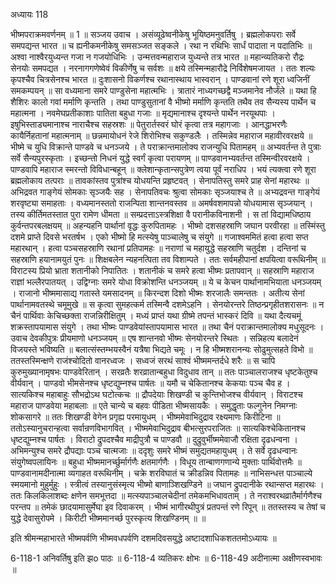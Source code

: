 अध्यायः 118

भीष्मपराक्रमवर्णनम् ॥ 1 ॥
सञ्जय उवाच ।
असंव्यूढेष्वनीकेषु भूयिष्ठमनुवर्तिषु ।
ब्रह्मलोकपराः सर्वे समपद्यन्त भारत ॥
च ह्यनीकमनीकेषु समसञ्जत सङ्कले ।
रथा न रथिभिः सार्धं पादाता न पदातिभिः ॥
अश्वा नाश्वैरयुध्यन्त गजा न गजयोधिभिः ।
उन्मत्तवन्महाराज युध्यन्ते तत्र भारत ॥
महान्व्यतिकरो रौद्रः सेनयोः समपद्यत ।
नरनागगणेष्वेवं विकीर्णेषु च सर्वशः ॥
क्षये तस्मिन्महारौद्रे निर्विशेषमजायत ।
ततः शल्यः कृपश्चैव चित्रसेनश्च भारत ॥
दुःशासनो विकर्णश्च रथानास्थाय भास्वरान् ।
पाण्डवानां रणे शूरा ध्वजिनीं समकम्पयन् ॥
सा वध्यमाना समरे पाण्डुसेना महात्मभिः ।
त्रातारं नाध्यगच्छद्वै मञ्जमानेव नौर्जंले ॥
यथा हि शैशिरः कालो गवां मर्माणि कृन्तति ।
तथा पाण्डुसुतानां वै भीष्मो मर्माणि कृन्तति
तथैव तव सैन्यस्य पार्थेन च महात्मना ।
नवमेघप्रतीकाशाः पातिता बहुधा गजाः ॥
मृद्यमानाश्च दृश्यन्ते पार्थेन नरयूथपाः ।
इषुभिस्ताड्यमानाश्च नाराचैश्च सहस्रशः ॥
पेतुरार्तस्वरं घोरं कृत्वा तत्र महागजाः ।
आनद्धाभरणैः कायैर्निहतानां महात्मनाम् ॥
छन्नमायोधनं रेजे शिरोभिश्च सकुण्डलैः । 
तस्मिन्नेव महाराज महावीरवरक्षये ॥
भीष्मे च युधि विक्रान्ते पाण्डवे च धनञ्जये ।
ते पराक्रान्तमालोक्य राजन्युधि पितामहम् ॥
अभ्यवर्तन्त ते पुत्राः सर्वे सैन्यपुरस्कृताः ।
इच्छन्तो निधनं युद्धे स्वर्गं कृत्वा परायणम् ॥
पाण्डवानभ्यवर्तन्त तस्मिन्वीरवरक्षये ।
पाण्डवापि महाराज स्मरन्तो विविधान्बहून् ॥
क्लेशान्कृतान्सपुत्रेण त्वया पूर्वं नराधिप ।
भयं त्यक्त्वा रणे शूरा ब्रह्मलोकाय तत्पराः ॥
तावकांस्तव पुत्रांश्च योधयन्ति प्रहृष्टवत् ।
सेनापतिस्तु समरे प्राह सेनां महारथः ॥
अभिद्रवत गाङ्गेयं सोमकाः सृञ्जयैः सह ।
सेनापतिवचः श्रुत्वा सोमकाः सृञ्जयाश्च ते ॥
अभ्यद्रवन्त गाङ्गेयं शरवृष्ट्या समाहताः ।
वध्यमानस्ततो राजन्पिता शान्तनवस्तव ॥
अमर्षवशमापन्नो योधयामास सृञ्जयान् ।
तस्य कीर्तिमतस्तात पुरा रामेण धीमता ॥
सम्प्रदत्ताऽस्त्रशिक्षा वै परानीकविनाशनी ।
स तां विद्यामधिष्ठाय कुर्वन्तपरबलक्षयम् ॥
अहन्यहनि पार्थानां वृद्धः कुरुपितामहः ।
भीष्मो दशसहस्राणि जघान परवीरहा ॥
तस्मिंस्तु दशमे प्राप्ते दिवसे भरतर्षभ ।
एको भीष्मो हि मत्स्येषु पाञ्चालेषु च संयुगे ॥
गजाश्वममितं हत्वा हत्वा सप्त महारथान् ।
हत्वा पञ्चसहस्राणि रथानां प्रतिपामहः ॥
नराणां च महायुद्धे सहस्राणि चतुर्दश ।
दन्तिनां च सहस्राणि हयानामयुतं पुनः ॥
शिक्षबलेन न्यहनत्पिता तव विशाम्पते ।
ततः सर्वमहीपानां क्षपयित्वा वरूथिनीम् ॥
विराटस्य प्रियो भ्राता शतानीको निपातितः ।
शतानीकं च समरे हत्वा भीष्मः प्रतापवान् ॥
सहस्राणि महाराज राज्ञां भल्लैरपातयत् ।
उद्विग्नाः समरे योधा विक्रोशन्ति धनञ्जयम् ॥
ये च केचन पार्थानामभियाता धनञ्जयम् ।
राजानो भीष्ममासाद्य गतास्ते यमसादनम् ॥
किरन्दश दिशो भीष्मः शरजालैः समन्ततः ।
अतीत्य सेनां पार्थानामवतस्थे चमूमुखे ॥
स कृत्वा सुमहत्कर्म तस्मिन्वै दशमेऽहनि ।
सेनयोरन्तरे तिष्ठन्प्रगृहीतशरासनः ॥
न चैनं पार्थिवाः केचिच्छक्ता राजन्निरीक्षितुम् ।
मध्यं प्राप्तं यथा ग्रीष्मे तपन्तं भास्करं दिवि ॥
यथा दैत्यचमूं शक्रस्तापयामास संयुगे ।
तथा भीष्मः पाण्डवेयांस्तापयामास भारत ॥
तथा चैनं पराक्रान्तमालोक्य मधुसूदनः ।
उवाच देवकीपुत्रः प्रीयमाणो धनञ्जयम् ॥
एष शान्तनवो भीष्मः सेनयोरन्तरे स्थितः ।
सन्निहत्य बलादेनं विजयस्ते भविष्यति ॥
बलात्संस्तम्भयस्वैनं यत्रैषा भिद्यते चमूः ।
न हि भीष्मशरानन्यः सोढुमुत्सहते विभो ॥
ततस्तस्मिन्क्षणे राजंश्चोदितो वानरध्वजः ।
सध्वजं सरथं साश्वं भीष्ममन्तर्दधे शरैः ॥
स चापि कुरुमुख्यानामृषभः पाण्डवेरितान् ।
सरव्रतैः शरव्रातान्बहुधा विदुधाव तान् ॥
ततः पाञ्चालराजश्च धृष्टकेतुश्च वीर्यवान् ।
पाण्डवो भीमसेनश्च धृष्टद्युम्नश्च पार्षतः ॥
यमौ च चेकितानश्च केकयाः पञ्च चैव ह ।
सात्यकिश्च महाबाहुः सौभद्रोऽथ घटोत्कचः ॥
द्रौपदेयाः शिखण्डी च कुन्तिभोजश्च वीर्यवान् ।
विराटश्च महाराज पाण्डवेया महाबलाः ॥
एते चान्ये च बहवः पीडिता भीष्मसायकैः ।
समुद्धृताः फल्गुनेन निमग्नाः शोकसागरे ॥
ततः शिखण्डी वेगेन प्रगृह्य परमायुधम् ।
भीष्ममेवाभिदुद्राव रक्ष्यमाणः किरीटिना ॥
ततोऽस्यानुचरान्हत्वा सर्वान्रणविभागवित् ।
भीष्ममेवाभिदुद्राव बीभत्सुरपराजितः ॥
सात्यकिश्चेकितानश्च धृष्टद्युम्नश्च पार्षतः ।
विराटो द्रुपदश्चैव माद्रीपुत्रौ च पाण्डवौ ॥
दुद्रुवुर्भीष्ममेवाजौ रक्षिता दृढधन्वना ।
अभिमन्युश्च समरे द्रौपद्याः पञ्च चात्मजाः ॥
ददृशुः समरे भीष्मं समुद्यतमहायुधम् ।
ते सर्वे दृढधन्वानः संयुगेष्वपलायिनः ॥
बहुधा भीष्ममानर्च्छुर्मार्गणैः क्षतमार्गणैः ।
विधूय तान्बाणगणान्ये मुक्ताः पार्थिवोत्तमैः ॥
पाण्डवानामदीनात्मा व्यगाहत वरूथिनीम् ।
चक्रे शरविघातं च क्रीडन्निव पितामहः ॥
नाभिसन्धत्त पाञ्चाल्ये स्मयमानो मुहुर्मुहुः ।
स्त्रीत्वं तस्यानुसंस्मृत्य भीष्मो बाणाञ्शिखण्डिने ॥
जघान द्रुपदानीके रथान्सप्त महारथः ।
ततः किलकिलाशब्दः क्षणेन समभूत्तदा ॥
मत्स्यपाञ्चालचेदीनां तमेकमभिधावताम् ।
ते नराश्वरथव्रातैर्मार्गणैश्च परन्तप ॥
तमेकं छादयामासुर्मेघा इव दिवाकरम् ।
भीष्मं भागीरथीपुत्रं प्रतपन्तं रणे रिपून् ॥
ततस्तस्य च तेषां च युद्धे देवासुरोपमे ।
किरीटी भीष्ममानर्च्छ पुरस्कृत्य शिखण्डिनम् ॥ ॥

इति श्रीमन्महाभारते भीष्मपर्वणि भीष्मवधपर्वणि दशमदिवसयुद्धे अष्टादशाधिकशततमोऽध्यायः ॥

6-118-1 अनिवर्तिषु इति झo पाठः ॥ 6-118-4 व्यतिकरः क्षोभः ॥ 6-118-49 अदीनात्मा अक्षीणस्वभावः ॥
